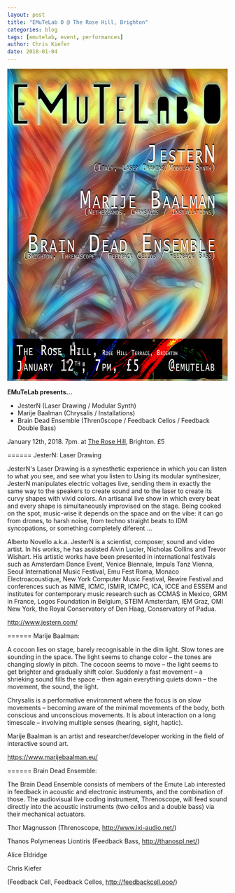 ```yaml
---
layout: post
title: "EMuTeLab 0 @ The Rose Hill, Brighton"
categories: blog
tags: [emutelab, event, performances]
author: Chris Kiefer
date: 2018-01-04
---
```


![EMuTeLab0 Gig Flyer](/img/emutelab0_webflyer.png)

<b>EMuTeLab presents...</b>

- JesterN (Laser Drawing / Modular Synth)
- Marije Baalman (Chrysalis / Installations)
- Brain Dead Ensemble (Thren0scope / Feedback Cellos / Feedback Double Bass)

January 12th, 2018. 7pm. at <a href="http://www.therosehill.co.uk">The Rose Hill</a>, Brighton. £5

====== JesterN: Laser Drawing

JesterN's Laser Drawing is a synesthetic experience in which you can listen to what you see, and see what you listen to
Using its modular synthesizer, JesterN manipulates electric voltages live, sending them in exactly the same way to the speakers to create sound and to the laser to create its curvy shapes with vivid colors. An artisanal live show in which every beat and every shape is simultaneously improvised on the stage. Being cooked on the spot, music-wise it depends on the space and on the vibe: it can go from drones, to harsh noise, from techno straight beats to IDM syncopations, or something completely diferent ...

Alberto Novello a.k.a. JesterN is a scientist, composer, sound and video artist. In his works, he has assisted Alvin Lucier, Nicholas Collins and Trevor Wishart. His artistic works have been presented in international festivals such as Amsterdam Dance Event, Venice Biennale, Impuls Tanz Vienna, Seoul International Music Festival, Emu Fest Roma, Monaco Electroacoustique, New York Computer Music Festival, Rewire Festival and conferences such as NIME, ICMC, ISMIR, ICMPC, ICA, ICCE and ESSEM and institutes for contemporary music research such as CCMAS in Mexico, GRM in France, Logos Foundation in Belgium, STEIM Amsterdam, IEM Graz, OMI New York, the Royal Conservatory of Den Haag, Conservatory of Padua.

<a href="http://www.jestern.com/">http://www.jestern.com/</a>

====== Marije Baalman:

A cocoon lies on stage, barely recognisable in the dim light. Slow tones are sounding in the space. The light seems to change color – the tones are changing slowly in pitch. The cocoon seems to move – the light seems to get brighter and gradually shift color. Suddenly a fast movement – a shrieking sound fills the space – then again everything quiets down – the movement, the sound, the light.

Chrysalis is a performative environment where the focus is on slow movements – becoming aware of the minimal movements of the body, both conscious and unconscious movements. It is about interaction on a long timescale – involving multiple senses (hearing, sight, haptic).

Marije Baalman is an artist and researcher/developer working in the field of interactive sound art.

<a href="https://www.marijebaalman.eu/">https://www.marijebaalman.eu/</a>


====== Brain Dead Ensemble:

The Brain Dead Ensemble consists of members of the Emute Lab interested in feedback in acoustic and electronic instruments, and the combination of those. The audiovisual live coding instrument, Threnoscope, will feed sound directly into the acoustic instruments (two cellos and a double bass) via their mechanical actuators.

Thor Magnusson (Threnoscope, <a href="http://www.ixi-audio.net/">http://www.ixi-audio.net/</a>)

Thanos Polymeneas Liontiris (Feedback Bass, <a href="http://thanospl.net/">http://thanospl.net/</a>)

Alice Eldridge

Chris Kiefer

(Feedback Cell, Feedback Cellos, <a href="http://feedbackcell.ooo/">http://feedbackcell.ooo/</a>)
